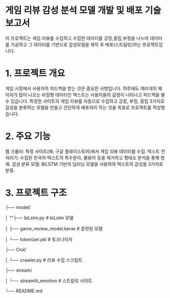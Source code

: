 # 게임 리뷰 감성 분석 모델 개발 및 배포 기술 보고서

이 프로젝트는 게임 리뷰를 수집하고 수집한 데이터를 긍정,중립,부정을 나누어 데이터를 가공하고 그 데이터를 기반으로
감성모델을 제작 후 배포(스트림릿)하는 프로젝트입니다.

# 1. 프로젝트 개요

게임 시장에서 사용자의 피드백을 받는 것은 중요한 사항입니다. 하루에도 여러개의 페이지가 많이 나오는 비정형 데이터인
텍스트는 사용자들의 감정이 나타나고 피드백을 볼수 있습니다. 특정한 사이트의 게임 리뷰를 자동으로 수집하고 긍정, 부정, 중립 3가지로
감성을 분류하는 모델을 만들고 간단하게 배포까지 하는 것을 목표로 프로젝트를 작성했습니다.

# 2. 주요 기능

웹 크롤러: 특정 사이트(예: 구글 플레이스토어)에서 게임 리뷰 데이터를 수집.
텍스트 전처리기: 수집된 한국어 텍스트의 특수문자, 불용어 등을 제거하고 형태소 분석을 통해 정제.
감성 분류 모델: BiLSTM 기반의 딥러닝 모델을 사용하여 텍스트의 감성을 3가지로 분류.

# 3. 프로젝트 구조

├── model/

│                 ""├── biLstm.py               # biLstm 모델 

│                 ├── game_review_model.keras # 훈련된 모델

│                 └── tokenizer.pkl           # 토크나이저

├── Crol/

│                 └── crawler.py              # 리뷰 수집 스크립트

├── stream/

│                 └── streamlit_emotion       # 스트림릿 사이트

└── README.md 

